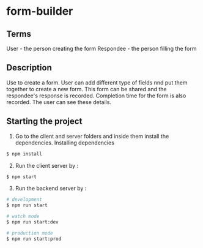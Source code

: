 # form-builder

## Terms

User - the person creating the form
Respondee - the person filling the form

## Description

Use to create a form. User can add different type of fields nnd put them together to create a new form. This form can be shared and the respondee's response is recorded. Completion time for the form is also recorded. The user can see these details.

## Starting the project

1. Go to the client and server folders and inside them install the dependencies.
   Installing dependencies

```bash
$ npm install
```

2. Run the client server by :

```bash
$ npm start
```

3. Run the backend server by :

```bash
# development
$ npm run start

# watch mode
$ npm run start:dev

# production mode
$ npm run start:prod
```
